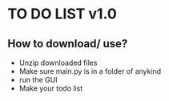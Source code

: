 # TO DO LIST v1.0

## How to download/ use?

- Unzip downloaded files
- Make sure main.py is in a folder of anykind
- run the GUI
- Make your todo list
